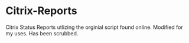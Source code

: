 # Citrix-Reports
Citrix Status Reports utlizing the orginial script found online. Modified for my uses. Has been scrubbed. 
